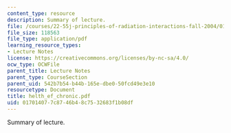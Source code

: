 ```yaml
---
content_type: resource
description: Summary of lecture.
file: /courses/22-55j-principles-of-radiation-interactions-fall-2004/017014077c8746b48c7532683f1b08df_helth_ef_chronic.pdf
file_size: 118563
file_type: application/pdf
learning_resource_types:
- Lecture Notes
license: https://creativecommons.org/licenses/by-nc-sa/4.0/
ocw_type: OCWFile
parent_title: Lecture Notes
parent_type: CourseSection
parent_uid: 542b7b54-b44b-165e-dbe0-50fcd49e3e10
resourcetype: Document
title: helth_ef_chronic.pdf
uid: 01701407-7c87-46b4-8c75-32683f1b08df
---
```

Summary of lecture.